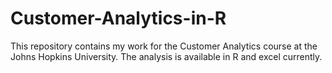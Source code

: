 # Customer-Analytics-in-R
This repository contains my work for the Customer Analytics course at the Johns Hopkins University. The analysis is available in R and excel currently.
